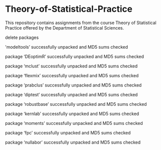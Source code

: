 # Theory-of-Statistical-Practice

This repository contains assignments from the course Theory of Statistical Practice offered by the Department of Statistical Sciences.

delete packages

'modeltools’ successfully unpacked and MD5 sums checked

package ‘DEoptimR’ successfully unpacked and MD5 sums checked

package ‘mclust’ successfully unpacked and MD5 sums checked

package ‘flexmix’ successfully unpacked and MD5 sums checked

package ‘prabclus’ successfully unpacked and MD5 sums checked

package ‘diptest’ successfully unpacked and MD5 sums checked

package ‘robustbase’ successfully unpacked and MD5 sums checked

package ‘kernlab’ successfully unpacked and MD5 sums checked

package ‘moments’ successfully unpacked and MD5 sums checked

package ‘fpc’ successfully unpacked and MD5 sums checked

package ‘nullabor’ successfully unpacked and MD5 sums checked
